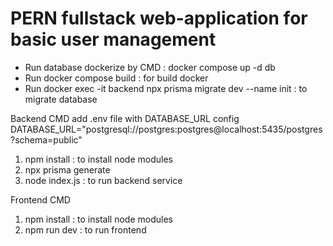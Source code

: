 # PERN fullstack web-application for basic user management

- Run database dockerize by CMD : docker compose up -d db
- Run docker compose build : for build docker
- Run docker exec -it backend npx prisma migrate dev --name init : to migrate database

Backend CMD
add .env file with DATABASE_URL config
DATABASE_URL="postgresql://postgres:postgres@localhost:5435/postgres?schema=public"

1. npm install : to install node modules
2. npx prisma generate
3. node index.js : to run backend service

Frontend CMD
1. npm install : to install node modules
2. npm run dev : to run frontend

